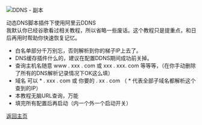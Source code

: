 ![DDNS - 副本](https://user-images.githubusercontent.com/73426989/150645579-8bb1eab3-f55d-49f9-b386-7dbabc0b15b1.png)                

动态DNS脚本插件下使用阿里云DDNS              
我默认你已经谷歌看过相关教程，所以省略一些废话。这个教程只是提重点，和日后再用时帮助你快速恢复记忆。                      

* 白名单部分千万别忘，否则解析到你的梯子IP上去了。            
* DNS缓存插件什么的，建议在配置DDNS期间成功前关掉。              
* 查询主机名随意 www . xxx . com 或 xxx . xxx. com 等等等，（在你手动删除了所有的DNS解析记录情况下OK这么填）          
* 域名 可以 * . xxx . com 或 你要的  . xx . com （ * 代表全部子域名都解析这个查到的IP）
* 本教程无脑URL查询，万能               
* 填完所有配置后再启动（内一个外一个启动开关）             

[返回主页](https://boduoyejieyi666.github.io/whonolikeboduoyejieyi/)               

